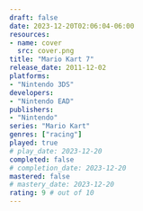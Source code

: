 ```yaml
---
draft: false
date: 2023-12-20T02:06:04-06:00
resources:
- name: cover
  src: cover.png
title: "Mario Kart 7"
release_date: 2011-12-02
platforms:
- "Nintendo 3DS"
developers: 
- "Nintendo EAD"
publishers:
- "Nintendo"
series: "Mario Kart"
genres: ["racing"]
played: true
# play_date: 2023-12-20
completed: false
# completion_date: 2023-12-20
mastered: false
# mastery_date: 2023-12-20
rating: 9 # out of 10
---
```


